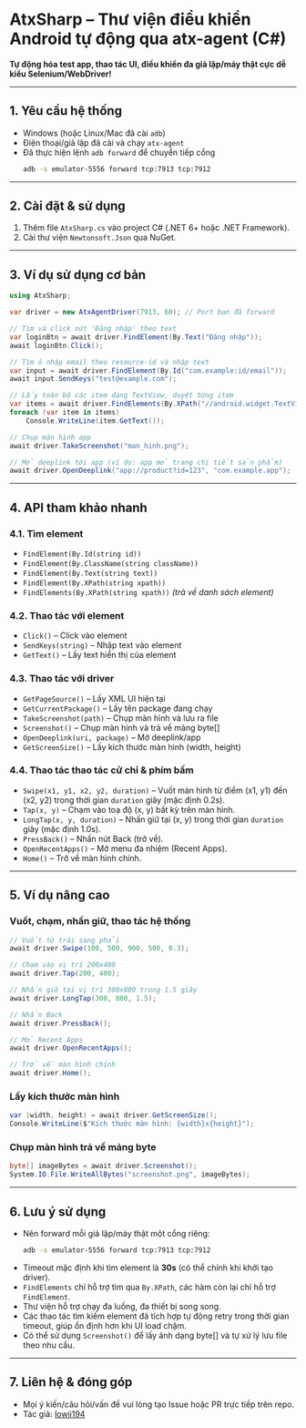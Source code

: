 
# AtxSharp – Thư viện điều khiển Android tự động qua atx-agent (C#)

**Tự động hóa test app, thao tác UI, điều khiển đa giả lập/máy thật cực dễ kiểu Selenium/WebDriver!**

---

## 1. Yêu cầu hệ thống

- Windows (hoặc Linux/Mac đã cài `adb`)
- Điện thoại/giả lập đã cài và chạy `atx-agent`
- Đã thực hiện lệnh `adb forward` để chuyển tiếp cổng  
  ```sh
  adb -s emulator-5556 forward tcp:7913 tcp:7912
  ```

---

## 2. Cài đặt & sử dụng

1. Thêm file `AtxSharp.cs` vào project C# (.NET 6+ hoặc .NET Framework).
2. Cài thư viện `Newtonsoft.Json` qua NuGet.

---

## 3. Ví dụ sử dụng cơ bản

```csharp
using AtxSharp;

var driver = new AtxAgentDriver(7913, 60); // Port bạn đã forward

// Tìm và click nút 'Đăng nhập' theo text
var loginBtn = await driver.FindElement(By.Text("Đăng nhập"));
await loginBtn.Click();

// Tìm ô nhập email theo resource-id và nhập text
var input = await driver.FindElement(By.Id("com.example:id/email"));
await input.SendKeys("test@example.com");

// Lấy toàn bộ các item dạng TextView, duyệt từng item
var items = await driver.FindElements(By.XPath("//android.widget.TextView"));
foreach (var item in items)
    Console.WriteLine(item.GetText());

// Chụp màn hình app
await driver.TakeScreenshot("man_hinh.png");

// Mở deeplink tới app (ví dụ: app mở trang chi tiết sản phẩm)
await driver.OpenDeeplink("app://product?id=123", "com.example.app");
```

---

## 4. API tham khảo nhanh

### 4.1. Tìm element

- `FindElement(By.Id(string id))`
- `FindElement(By.ClassName(string className))`
- `FindElement(By.Text(string text))`
- `FindElement(By.XPath(string xpath))`
- `FindElements(By.XPath(string xpath))` *(trả về danh sách element)*

### 4.2. Thao tác với element

- `Click()` – Click vào element
- `SendKeys(string)` – Nhập text vào element
- `GetText()` – Lấy text hiển thị của element

### 4.3. Thao tác với driver

- `GetPageSource()` – Lấy XML UI hiện tại
- `GetCurrentPackage()` – Lấy tên package đang chạy
- `TakeScreenshot(path)` – Chụp màn hình và lưu ra file
- `Screenshot()` – Chụp màn hình và trả về mảng byte[]
- `OpenDeeplink(uri, package)` – Mở deeplink/app
- `GetScreenSize()` – Lấy kích thước màn hình (width, height)

### 4.4. Thao tác thao tác cử chỉ & phím bấm

- `Swipe(x1, y1, x2, y2, duration)` – Vuốt màn hình từ điểm (x1, y1) đến (x2, y2) trong thời gian `duration` giây (mặc định 0.2s).
- `Tap(x, y)` – Chạm vào toạ độ (x, y) bất kỳ trên màn hình.
- `LongTap(x, y, duration)` – Nhấn giữ tại (x, y) trong thời gian `duration` giây (mặc định 1.0s).
- `PressBack()` – Nhấn nút Back (trở về).
- `OpenRecentApps()` – Mở menu đa nhiệm (Recent Apps).
- `Home()` – Trở về màn hình chính.

---

## 5. Ví dụ nâng cao

### Vuốt, chạm, nhấn giữ, thao tác hệ thống

```csharp
// Vuốt từ trái sang phải
await driver.Swipe(100, 500, 900, 500, 0.3);

// Chạm vào vị trí 200x400
await driver.Tap(200, 400);

// Nhấn giữ tại vị trí 300x800 trong 1.5 giây
await driver.LongTap(300, 800, 1.5);

// Nhấn Back
await driver.PressBack();

// Mở Recent Apps
await driver.OpenRecentApps();

// Trở về màn hình chính
await driver.Home();
```

### Lấy kích thước màn hình

```csharp
var (width, height) = await driver.GetScreenSize();
Console.WriteLine($"Kích thước màn hình: {width}x{height}");
```

### Chụp màn hình trả về mảng byte

```csharp
byte[] imageBytes = await driver.Screenshot();
System.IO.File.WriteAllBytes("screenshot.png", imageBytes);
```

---

## 6. Lưu ý sử dụng

- Nên forward mỗi giả lập/máy thật một cổng riêng:
  ```sh
  adb -s emulator-5556 forward tcp:7913 tcp:7912
  ```
- Timeout mặc định khi tìm element là **30s** (có thể chỉnh khi khởi tạo driver).
- `FindElements` chỉ hỗ trợ tìm qua `By.XPath`, các hàm còn lại chỉ hỗ trợ `FindElement`.
- Thư viện hỗ trợ chạy đa luồng, đa thiết bị song song.
- Các thao tác tìm kiếm element đã tích hợp tự động retry trong thời gian timeout, giúp ổn định hơn khi UI load chậm.
- Có thể sử dụng `Screenshot()` để lấy ảnh dạng byte[] và tự xử lý lưu file theo nhu cầu.

---

## 7. Liên hệ & đóng góp

- Mọi ý kiến/câu hỏi/vấn đề vui lòng tạo Issue hoặc PR trực tiếp trên repo.
- Tác giả: [lowji194](https://github.com/lowji194)
